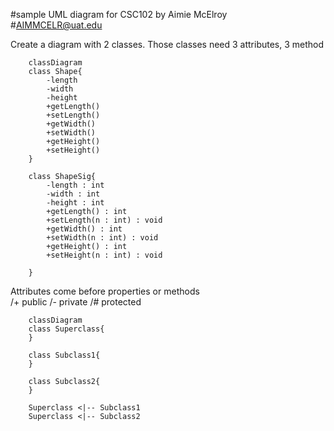 #sample UML diagram for CSC102 by Aimie McElroy<br>
#AIMMCELR@uat.edu

Create a diagram with 2 classes. Those classes need 3 attributes, 3 method
```mermaid
    classDiagram
    class Shape{
        -length
        -width
        -height
        +getLength()
        +setLength()
        +getWidth()
        +setWidth()
        +getHeight()
        +setHeight()
    }

    class ShapeSig{
        -length : int
        -width : int
        -height : int
        +getLength() : int
        +setLength(n : int) : void
        +getWidth() : int
        +setWidth(n : int) : void
        +getHeight() : int
        +setHeight(n : int) : void

    }

```
Attributes come before properties or methods<br>
/+ public /- private /# protected

```mermaid
    classDiagram
    class Superclass{
    }

    class Subclass1{
    }

    class Subclass2{
    }

    Superclass <|-- Subclass1
    Superclass <|-- Subclass2
